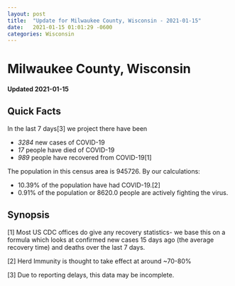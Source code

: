 ```yaml
---
layout: post
title:  "Update for Milwaukee County, Wisconsin - 2021-01-15"
date:   2021-01-15 01:01:29 -0600
categories: Wisconsin
---
```


# Milwaukee County, Wisconsin
#### Updated 2021-01-15

## Quick Facts

In the last 7 days[3] we project there have been
- *3284* new cases of COVID-19
- *17* people have died of COVID-19
- *989* people have recovered from COVID-19[1]

The population in this census area is 945726. By our calculations:
- 10.39% of the population have had COVID-19.[2]
- 0.91% of the population or 8620.0 people are actively fighting the virus.

## Synopsis




[1] Most US CDC offices do give any recovery statistics- we base this on a formula which looks at confirmed new cases
15 days ago (the average recovery time) and deaths over the last 7 days.

[2] Herd Immunity is thought to take effect at around ~70-80%

[3] Due to reporting delays, this data may be incomplete.
 
    
